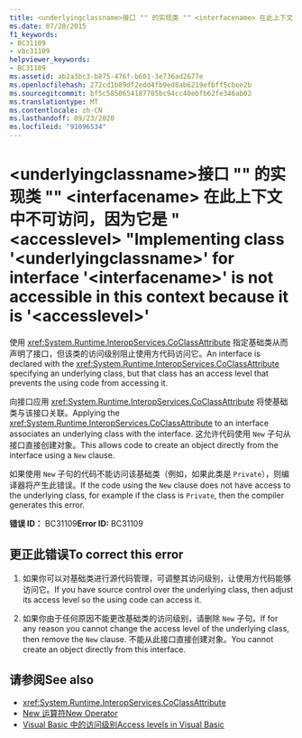 ```yaml
---
title: <underlyingclassname>接口 "" 的实现类 "" <interfacename> 在此上下文中不可访问，因为它是 " <accesslevel> "
ms.date: 07/20/2015
f1_keywords:
- BC31109
- vbc31109
helpviewer_keywords:
- BC31109
ms.assetid: ab2a3bc3-b875-476f-b601-3e736ad2677e
ms.openlocfilehash: 272cd1b89df2edd4fb9ed8ab6219efbff5cbee2b
ms.sourcegitcommit: bf5c5850654187705bc94cc40ebfb62fe346ab02
ms.translationtype: MT
ms.contentlocale: zh-CN
ms.lasthandoff: 09/23/2020
ms.locfileid: "91096534"
---
```

# <a name="implementing-class-underlyingclassname-for-interface-interfacename-is-not-accessible-in-this-context-because-it-is-accesslevel"></a><span data-ttu-id="2a144-102">\<underlyingclassname>接口 "" 的实现类 "" \<interfacename> 在此上下文中不可访问，因为它是 " \<accesslevel> "</span><span class="sxs-lookup"><span data-stu-id="2a144-102">Implementing class '\<underlyingclassname>' for interface '\<interfacename>' is not accessible in this context because it is '\<accesslevel>'</span></span>

<span data-ttu-id="2a144-103">使用 <xref:System.Runtime.InteropServices.CoClassAttribute> 指定基础类从而声明了接口，但该类的访问级别阻止使用方代码访问它。</span><span class="sxs-lookup"><span data-stu-id="2a144-103">An interface is declared with the <xref:System.Runtime.InteropServices.CoClassAttribute> specifying an underlying class, but that class has an access level that prevents the using code from accessing it.</span></span>  
  
 <span data-ttu-id="2a144-104">向接口应用 <xref:System.Runtime.InteropServices.CoClassAttribute> 将使基础类与该接口关联。</span><span class="sxs-lookup"><span data-stu-id="2a144-104">Applying the <xref:System.Runtime.InteropServices.CoClassAttribute> to an interface associates an underlying class with the interface.</span></span> <span data-ttu-id="2a144-105">这允许代码使用 `New` 子句从接口直接创建对象。</span><span class="sxs-lookup"><span data-stu-id="2a144-105">This allows code to create an object directly from the interface using a `New` clause.</span></span>  
  
 <span data-ttu-id="2a144-106">如果使用 `New` 子句的代码不能访问该基础类（例如，如果此类是 `Private`），则编译器将产生此错误。</span><span class="sxs-lookup"><span data-stu-id="2a144-106">If the code using the `New` clause does not have access to the underlying class, for example if the class is `Private`, then the compiler generates this error.</span></span>  
  
 <span data-ttu-id="2a144-107">**错误 ID：** BC31109</span><span class="sxs-lookup"><span data-stu-id="2a144-107">**Error ID:** BC31109</span></span>  
  
## <a name="to-correct-this-error"></a><span data-ttu-id="2a144-108">更正此错误</span><span class="sxs-lookup"><span data-stu-id="2a144-108">To correct this error</span></span>  
  
1. <span data-ttu-id="2a144-109">如果你可以对基础类进行源代码管理，可调整其访问级别，让使用方代码能够访问它。</span><span class="sxs-lookup"><span data-stu-id="2a144-109">If you have source control over the underlying class, then adjust its access level so the using code can access it.</span></span>  
  
2. <span data-ttu-id="2a144-110">如果你由于任何原因不能更改基础类的访问级别，请删除 `New` 子句。</span><span class="sxs-lookup"><span data-stu-id="2a144-110">If for any reason you cannot change the access level of the underlying class, then remove the `New` clause.</span></span> <span data-ttu-id="2a144-111">不能从此接口直接创建对象。</span><span class="sxs-lookup"><span data-stu-id="2a144-111">You cannot create an object directly from this interface.</span></span>  
  
## <a name="see-also"></a><span data-ttu-id="2a144-112">请参阅</span><span class="sxs-lookup"><span data-stu-id="2a144-112">See also</span></span>

- <xref:System.Runtime.InteropServices.CoClassAttribute>
- [<span data-ttu-id="2a144-113">New 运算符</span><span class="sxs-lookup"><span data-stu-id="2a144-113">New Operator</span></span>](../language-reference/operators/new-operator.md)
- [<span data-ttu-id="2a144-114">Visual Basic 中的访问级别</span><span class="sxs-lookup"><span data-stu-id="2a144-114">Access levels in Visual Basic</span></span>](../programming-guide/language-features/declared-elements/access-levels.md)
